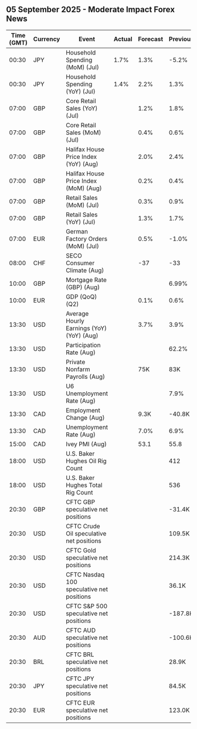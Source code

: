## 05 September 2025 - Moderate Impact Forex News

| Time (GMT) | Currency | Event | Actual | Forecast | Previous |
|------|----------|-------|--------|----------|----------|
| 00:30 | JPY | Household Spending (MoM) (Jul) | 1.7% | 1.3% | -5.2% |
| 00:30 | JPY | Household Spending (YoY) (Jul) | 1.4% | 2.2% | 1.3% |
| 07:00 | GBP | Core Retail Sales (YoY) (Jul) |  | 1.2% | 1.8% |
| 07:00 | GBP | Core Retail Sales (MoM) (Jul) |  | 0.4% | 0.6% |
| 07:00 | GBP | Halifax House Price Index (YoY) (Aug) |  | 2.0% | 2.4% |
| 07:00 | GBP | Halifax House Price Index (MoM) (Aug) |  | 0.2% | 0.4% |
| 07:00 | GBP | Retail Sales (MoM) (Jul) |  | 0.3% | 0.9% |
| 07:00 | GBP | Retail Sales (YoY) (Jul) |  | 1.3% | 1.7% |
| 07:00 | EUR | German Factory Orders (MoM) (Jul) |  | 0.5% | -1.0% |
| 08:00 | CHF | SECO Consumer Climate (Aug) |  | -37 | -33 |
| 10:00 | GBP | Mortgage Rate (GBP) (Aug) |  |  | 6.99% |
| 10:00 | EUR | GDP (QoQ) (Q2) |  | 0.1% | 0.6% |
| 13:30 | USD | Average Hourly Earnings (YoY) (YoY) (Aug) |  | 3.7% | 3.9% |
| 13:30 | USD | Participation Rate (Aug) |  |  | 62.2% |
| 13:30 | USD | Private Nonfarm Payrolls (Aug) |  | 75K | 83K |
| 13:30 | USD | U6 Unemployment Rate (Aug) |  |  | 7.9% |
| 13:30 | CAD | Employment Change (Aug) |  | 9.3K | -40.8K |
| 13:30 | CAD | Unemployment Rate (Aug) |  | 7.0% | 6.9% |
| 15:00 | CAD | Ivey PMI (Aug) |  | 53.1 | 55.8 |
| 18:00 | USD | U.S. Baker Hughes Oil Rig Count |  |  | 412 |
| 18:00 | USD | U.S. Baker Hughes Total Rig Count |  |  | 536 |
| 20:30 | GBP | CFTC GBP speculative net positions |  |  | -31.4K |
| 20:30 | USD | CFTC Crude Oil speculative net positions |  |  | 109.5K |
| 20:30 | USD | CFTC Gold speculative net positions |  |  | 214.3K |
| 20:30 | USD | CFTC Nasdaq 100 speculative net positions |  |  | 36.1K |
| 20:30 | USD | CFTC S&P 500 speculative net positions |  |  | -187.8K |
| 20:30 | AUD | CFTC AUD speculative net positions |  |  | -100.6K |
| 20:30 | BRL | CFTC BRL speculative net positions |  |  | 28.9K |
| 20:30 | JPY | CFTC JPY speculative net positions |  |  | 84.5K |
| 20:30 | EUR | CFTC EUR speculative net positions |  |  | 123.0K |

